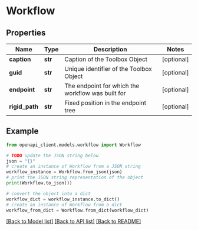 # Workflow


## Properties

Name | Type | Description | Notes
------------ | ------------- | ------------- | -------------
**caption** | **str** | Caption of the Toolbox Object | [optional] 
**guid** | **str** | Unique identifier of the Toolbox Object | [optional] 
**endpoint** | **str** | The endpoint for which the workflow was built for | [optional] 
**rigid_path** | **str** | Fixed position in the endpoint tree | [optional] 

## Example

```python
from openapi_client.models.workflow import Workflow

# TODO update the JSON string below
json = "{}"
# create an instance of Workflow from a JSON string
workflow_instance = Workflow.from_json(json)
# print the JSON string representation of the object
print(Workflow.to_json())

# convert the object into a dict
workflow_dict = workflow_instance.to_dict()
# create an instance of Workflow from a dict
workflow_from_dict = Workflow.from_dict(workflow_dict)
```
[[Back to Model list]](../README.md#documentation-for-models) [[Back to API list]](../README.md#documentation-for-api-endpoints) [[Back to README]](../README.md)


